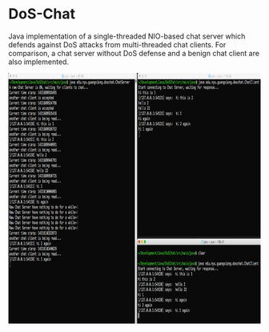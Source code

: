 # DoS-Chat

Java implementation of a single-threaded NIO-based chat server which defends against DoS attacks from multi-threaded chat clients. For comparison, a chat server without DoS defense and a benign chat client are also implemented.
<br>

<img src="./snapshots/normal.png" width="900px" height="500px" />
